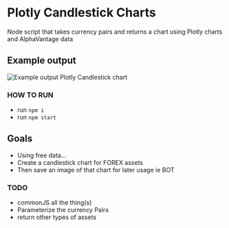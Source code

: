 # Plotly Candlestick Charts

Node script that takes currency pairs and returns a chart using Plotly charts and AlphaVantage data

## Example output
![Example output Plotly Candlestick chart](https://i.imgur.com/X7ZlMlul.png)

### HOW TO RUN

- run `npm i`
- run `npm start`

## Goals

- Using free data...
- Create a candlestick chart for FOREX assets
- Then save an image of that chart for later usage ie BOT

### TODO

- commonJS all the thing(s)
- Parameterize the currency Pairs
- return other types of assets

